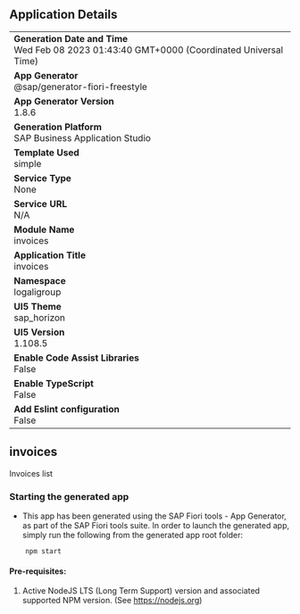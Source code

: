 ## Application Details
|               |
| ------------- |
|**Generation Date and Time**<br>Wed Feb 08 2023 01:43:40 GMT+0000 (Coordinated Universal Time)|
|**App Generator**<br>@sap/generator-fiori-freestyle|
|**App Generator Version**<br>1.8.6|
|**Generation Platform**<br>SAP Business Application Studio|
|**Template Used**<br>simple|
|**Service Type**<br>None|
|**Service URL**<br>N/A
|**Module Name**<br>invoices|
|**Application Title**<br>invoices|
|**Namespace**<br>logaligroup|
|**UI5 Theme**<br>sap_horizon|
|**UI5 Version**<br>1.108.5|
|**Enable Code Assist Libraries**<br>False|
|**Enable TypeScript**<br>False|
|**Add Eslint configuration**<br>False|

## invoices

Invoices list

### Starting the generated app

-   This app has been generated using the SAP Fiori tools - App Generator, as part of the SAP Fiori tools suite.  In order to launch the generated app, simply run the following from the generated app root folder:

```
    npm start
```

#### Pre-requisites:

1. Active NodeJS LTS (Long Term Support) version and associated supported NPM version.  (See https://nodejs.org)


